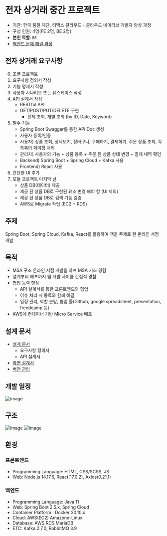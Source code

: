 # 전자 상거래 중간 프로젝트 
- 기관: 한국 품질 재단, 티맥스 클라우드 - 클라우드 네이티브 개발자 양성 과정
- 구성 인원: 4명(FE 2명, BE 2명)
- **본인 역할**: `BE`
- [백엔드 문제 해결 과정]()

## 전자 상거래 요구사항
0. 조별 프로젝트
1. 요구사항 정의서 작성
2. 기능 명세서 작성
3. 사용자 시나리오 또는 유스케이스 작성
4. API 설계서 작성 
    - RESTful API
    - GET/POST/PUT/DELETE 구현 
        - 전체 조회, 개별 조회 (by ID, Date, Keyword)
5. 필수 기능 
    - Spring Boot Swagger를 통한 API Doc 생성
    - 사용자 등록/인증
    - 사용자) 상품 조회, 상세보기, 장바구니, 구매하기, 결제하기, 주문 상품 조회, 각 목록의 페이징 처리
    - 관리자) 사용자의 기능 + 상품 등록 + 주문 된 상품 상태 변경 + 결제 내역 확인
    - Backend) Spring Boot + Spring Cloud + Kafka 사용 
    - Frontend) React 사용
6. 간단한 UI 추가 
7. 모듈 프로젝트 마지막 날
    - 상품 DB(데이터) 제공 
    - 제공 된 상품 DB로 구현된 요소 변경 해야 함 (UI 제외)
    - 제공 된 상품 DB로 검색 기능 검증 
    - AWS로 Migrate 작업 (EC2 + RDS)

## 주제
Spring Boot, Spring Cloud, Kafka, React를 활용하여 책을 주제로 한 온라인 서점 개발

## 목적
- MSA 구조 온라인 서점 개발을 하며 MSA 기초 경험
- 설계부터 배포까지 웹 개발 사이클 간접적 경험
- 협업 능력 향상
  - API 설계서를 통한 프론트엔드와 협업
  - 이슈 처리 시 동료와 함께 해결
  - 일정 관리, 역할 분담, 협업 툴(Github, google spreadsheet, presentation, freedcamp 등)
- AWS에 컨테이너 기반 Micro Service 배포

## 설계 문서
- [설계 문서](https://docs.google.com/spreadsheets/d/1RMjJhBACs4M5Lf2PFYwSV22JbhALD7Ir3AbgMmGk_lA/edit?usp=sharing)
  - 요구사항 정의서
  - API 설계서
- [화면 설계서](https://docs.google.com/presentation/d/1tjjttfJEs4hcG_XkakWIzEYK-_Jn_Pw7wDECue57YrU/edit?usp=sharing)
- [버전 관리](https://github.com/jjiiiiinie/Module_pjt3_Group1)

## 개발 일정
![image](https://user-images.githubusercontent.com/42633180/135300809-d2ffea27-ee8f-4214-84d0-6ade4f23df93.png)

## 구조
![image](https://user-images.githubusercontent.com/42633180/135304814-16436f30-7e7e-4556-8222-81b123067313.png)
![image](https://user-images.githubusercontent.com/42633180/135322718-253108e0-5ad1-445a-8c34-092a6581eb37.png)

## 환경
### 프론트엔드
- Programming Language: HTML, CSS/SCSS, JS
- Web: Node.js 14.17.6, React(17.0.2), Axios(0.21.1)

### 백엔드
- Programming Language: Java 11
- Web: Spring Boot 2.5.x, Spring Cloud
- Container Platform : Docker 20.10.x
- Cloud: AWS(EC2) Amazone-Linux
- Database: AWS RDS MariaDB
- ETC: Kafka 2.7.0, RabbitMQ 3.9


